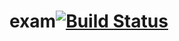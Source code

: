 # exam[![Build Status](https://travis-ci.org/Denchik391/exam.svg?branch=master)](https://travis-ci.org/Denchik391/exam)
